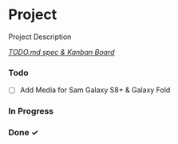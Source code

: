 # Project

Project Description

<em>[TODO.md spec & Kanban Board](https://bit.ly/3fCwKfM)</em>

### Todo

- [ ] Add Media for Sam Galaxy S8+ & Galaxy Fold  

### In Progress


### Done ✓


